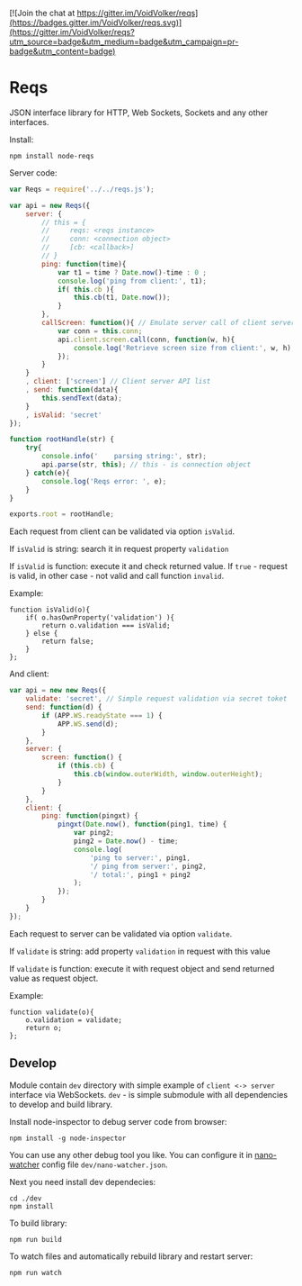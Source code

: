 [![Join the chat at https://gitter.im/VoidVolker/reqs](https://badges.gitter.im/VoidVolker/reqs.svg)](https://gitter.im/VoidVolker/reqs?utm_source=badge&utm_medium=badge&utm_campaign=pr-badge&utm_content=badge)

# Reqs

JSON interface library for HTTP, Web Sockets, Sockets and any other interfaces.

Install:

    npm install node-reqs

Server code:

```JavaScript
var Reqs = require('../../reqs.js');

var api = new Reqs({
    server: {
        // this = {
        //     reqs: <reqs instance>
        //     conn: <connection object>
        //     [cb: <callback>]
        // }
        ping: function(time){
            var t1 = time ? Date.now()-time : 0 ;
            console.log('ping from client:', t1);
            if( this.cb ){
                this.cb(t1, Date.now());
            }
        },
        callScreen: function(){ // Emulate server call of client server API from client
            var conn = this.conn;
            api.client.screen.call(conn, function(w, h){
                console.log('Retrieve screen size from client:', w, h);
            });
        }
    }
    , client: ['screen'] // Client server API list
    , send: function(data){
        this.sendText(data);
    }
    , isValid: 'secret'
});

function rootHandle(str) {
    try{
        console.info('    parsing string:', str);
        api.parse(str, this); // this - is connection object
    } catch(e){
        console.log('Reqs error: ', e);
    }
}

exports.root = rootHandle;
```

Each request from client can be validated via option `isValid`.

If `isValid` is string: search it in request property `validation`

If `isValid` is function: execute it and check returned value. If `true` - request is valid, in other case - not valid and call function `invalid`.

Example:

```
function isValid(o){
    if( o.hasOwnProperty('validation') ){
        return o.validation === isValid;
    } else {
        return false;
    }
};
```

And client:

```JavaScript
var api = new new Reqs({
    validate: 'secret', // Simple request validation via secret toket
    send: function(d) {
        if (APP.WS.readyState === 1) {
            APP.WS.send(d);
        }
    },
    server: {
        screen: function() {
            if (this.cb) {
                this.cb(window.outerWidth, window.outerHeight);
            }
        }
    },
    client: {
        ping: function(pingxt) {
            pingxt(Date.now(), function(ping1, time) {
                var ping2;
                ping2 = Date.now() - time;
                console.log(
                    'ping to server:', ping1,
                    '/ ping from server:', ping2,
                    '/ total:', ping1 + ping2
                );
            });
        }
    }
});
```

Each request to server can be validated via option `validate`.

If `validate` is string: add property `validation` in request with this value

If `validate` is function: execute it with request object and send returned value as request object.

Example:

```
function validate(o){
    o.validation = validate;
    return o;
};

```

## Develop

Module contain `dev` directory with simple example of `client <-> server` interface via WebSockets. `dev` - is simple submodule with all dependencies to develop and build library.

Install node-inspector to debug server code from browser:

    npm install -g node-inspector

You can use any other debug tool you like. You can configure it in [nano-watcher](https://github.com/VoidVolker/nano-watcher) config file `dev/nano-watcher.json`.

Next you need install dev dependecies:

    cd ./dev
    npm install

To build library:

    npm run build

To watch files and automatically rebuild library and restart server:

    npm run watch
